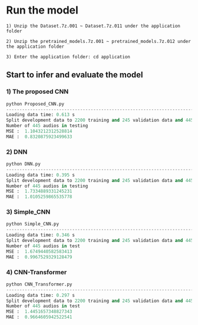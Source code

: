 # Run the model

```1) Unzip the Dataset.7z.001 ~ Dataset.7z.011 under the application folder```

```2) Unzip the pretrained_models.7z.001 ~ pretrained_models.7z.012 under the application folder```

```3) Enter the application folder: cd application```

## Start to infer and evaluate the model

### 1) The proposed CNN
```python 
python Proposed_CNN.py  
----------------------------------------------------------------------------------------
Loading data time: 0.613 s
Split development data to 2200 training and 245 validation data and 445 test data.
Number of 445 audios in testing
MSE :  1.1043212312528814
MAE :  0.8320875923499633
```

### 2) DNN
```python 
python DNN.py  
----------------------------------------------------------------------------------------
Loading data time: 0.395 s
Split development data to 2200 training and 245 validation data and 445 test data.
Number of 445 audios in testing
MSE :  1.7334889331245231
MAE :  1.0105259865535778
```
 
### 3) Simple_CNN
```python 
python Simple_CNN.py  
----------------------------------------------------------------------------------------
Loading data time: 0.346 s 
Split development data to 2200 training and 245 validation data and 445 test data. 
Number of 445 audios in test
MSE :  1.6749440582583413
MAE :  0.9967529329128479
```

### 4) CNN-Transformer
```python 
python CNN_Transformer.py  
----------------------------------------------------------------------------------------
Loading data time: 0.297 s
Split development data to 2200 training and 245 validation data and 445 test data. 
Number of 445 audios in test
MSE :  1.4451657348827343
MAE :  0.9664605942522541
```
 

